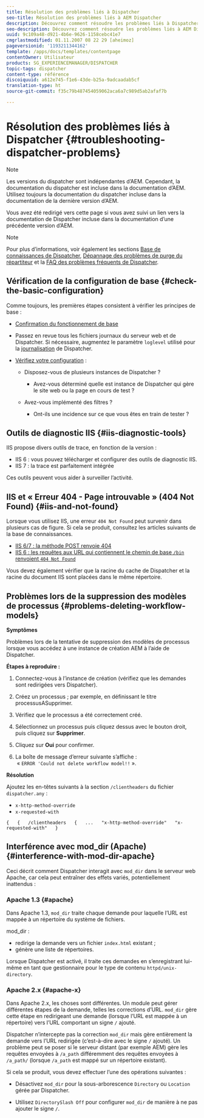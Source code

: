 ```yaml
---
title: Résolution des problèmes liés à Dispatcher
seo-title: Résolution des problèmes liés à AEM Dispatcher
description: Découvrez comment résoudre les problèmes liés à Dispatcher.
seo-description: Découvrez comment résoudre les problèmes liés à AEM Dispatcher.
uuid: 9c109a48-d921-4b6e-9626-1158cebc41e7
cmgrlastmodified: 01.11.2007 08 22 29 [aheimoz]
pageversionid: '1193211344162'
template: /apps/docs/templates/contentpage
contentOwner: Utilisateur
products: SG_EXPERIENCEMANAGER/DISPATCHER
topic-tags: dispatcher
content-type: référence
discoiquuid: a612e745-f1e6-43de-b25a-9adcaadab5cf
translation-type: ht
source-git-commit: f35c79b487454059062aca6a7c989d5ab2afaf7b

---
```



# Résolution des problèmes liés à Dispatcher {#troubleshooting-dispatcher-problems}

>[!NOTE]
>
>Les versions du dispatcher sont indépendantes d’AEM. Cependant, la documentation du dispatcher est incluse dans la documentation d’AEM. Utilisez toujours la documentation du dispatcher incluse dans la documentation de la dernière version d’AEM.
>
>Vous avez été redirigé vers cette page si vous avez suivi un lien vers la documentation de Dispatcher incluse dans la documentation d’une précédente version d’AEM.

>[!NOTE]
>
>Pour plus d’informations, voir également les sections [Base de connaissances de Dispatcher](https://docs.adobe.com/content/docs/fr/dispatcher/disp-tshoot.html), [Dépannage des problèmes de purge du répartiteur](hhttps://helpx.adobe.com/fr/experience-manager/kb/troubleshooting-dispatcher-flushing-issues.html) et la [FAQ des problèmes fréquents de Dispatcher](dispatcher-faq.md).

## Vérification de la configuration de base {#check-the-basic-configuration}

Comme toujours, les premières étapes consistent à vérifier les principes de base :

* [Confirmation du fonctionnement de base](#ConfirmBasicOperation)
* Passez en revue tous les fichiers journaux du serveur web et de Dispatcher. Si nécessaire, augmentez le paramètre `loglevel` utilisé pour la [journalisation](#Logging) de Dispatcher.

* [Vérifiez votre configuration](#ConfiguringtheDispatcher) :

   * Disposez-vous de plusieurs instances de Dispatcher ?

      * Avez-vous déterminé quelle est instance de Dispatcher qui gère le site web ou la page en cours de test ?
   * Avez-vous implémenté des filtres ?

      * Ont-ils une incidence sur ce que vous êtes en train de tester ?


## Outils de diagnostic IIS  {#iis-diagnostic-tools}

IIS propose divers outils de trace, en fonction de la version :

* IIS 6 : vous pouvez télécharger et configurer des outils de diagnostic IIS.
* IIS 7 : la trace est parfaitement intégrée

Ces outils peuvent vous aider à surveiller l’activité.

## IIS et « Erreur 404 - Page introuvable » (404 Not Found)  {#iis-and-not-found}

Lorsque vous utilisez IIS, une erreur `404 Not Found` peut survenir dans plusieurs cas de figure. Si cela se produit, consultez les articles suivants de la base de connaissances.

* [IIS 6/7 : la méthode POST renvoie 404](https://helpx.adobe.com/fr/dispatcher/kb/IIS6IsapiFilters.html)
* [IIS 6 : les requêtes aux URL qui contiennent le chemin de base `/bin` renvoient `404 Not Found`](https://helpx.adobe.com/fr/dispatcher/kb/RequestsToBinDirectoryFailInIIS6.html)

Vous devez également vérifier que la racine du cache de Dispatcher et la racine du document IIS sont placées dans le même répertoire.

## Problèmes lors de la suppression des modèles de processus {#problems-deleting-workflow-models}

**Symptômes**

Problèmes lors de la tentative de suppression des modèles de processus lorsque vous accédez à une instance de création AEM à l’aide de Dispatcher.

**Étapes à reproduire :**

1. Connectez-vous à l’instance de création (vérifiez que les demandes sont redirigées vers Dispatcher).
1. Créez un processus ; par exemple, en définissant le titre processusASupprimer.
1. Vérifiez que le processus a été correctement créé.
1. Sélectionnez un processus puis cliquez dessus avec le bouton droit, puis cliquez sur **Supprimer**.

1. Cliquez sur **Oui** pour confirmer.
1. La boîte de message d’erreur suivante s’affiche :\
    « `ERROR 'Could not delete workflow model!!` ».

**Résolution**

Ajoutez les en-têtes suivants à la section `/clientheaders` du fichier `dispatcher.any` :

* `x-http-method-override`
* `x-requested-with`

`{  
{  
/clientheaders  
{  
...  
"x-http-method-override"  
"x-requested-with"  
}`

## Interférence avec mod_dir (Apache) {#interference-with-mod-dir-apache}

Ceci décrit comment Dispatcher interagit avec `mod_dir` dans le serveur web Apache, car cela peut entraîner des effets variés, potentiellement inattendus :

### Apache 1.3 {#apache}

Dans Apache 1.3, `mod_dir` traite chaque demande pour laquelle l’URL est mappée à un répertoire du système de fichiers.

mod_dir :

* redirige la demande vers un fichier `index.html` existant ;
* génère une liste de répertoires.

Lorsque Dispatcher est activé, il traite ces demandes en s’enregistrant lui-même en tant que gestionnaire pour le type de contenu `httpd/unix-directory`.

### Apache 2.x {#apache-x}

Dans Apache 2.x, les choses sont différentes. Un module peut gérer différentes étapes de la demande, telles les corrections d’URL. `mod_dir` gère cette étape en redirigeant une demande (lorsque l’URL est mappée à un répertoire) vers l’URL comportant un signe `/` ajouté.

Dispatcher n’intercepte pas la correction `mod_dir` mais gère entièrement la demande vers l’URL redirigée (c’est-à-dire avec le signe `/` ajouté). Un problème peut se poser si le serveur distant (par exemple AEM) gère les requêtes envoyées à `/a_path` différemment des requêtes envoyées à `/a_path/` (lorsque `/a_path` est mappé sur un répertoire existant).

Si cela se produit, vous devez effectuer l’une des opérations suivantes :

* Désactivez `mod_dir` pour la sous-arborescence `Directory` ou `Location` gérée par Dispatcher.

* Utilisez `DirectorySlash Off` pour configurer `mod_dir` de manière à ne pas ajouter le signe `/`.
